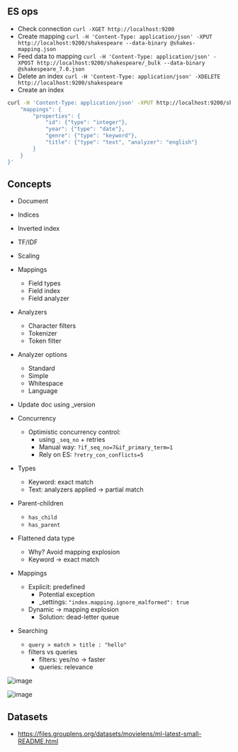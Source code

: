 ## ES ops
- Check connection
`curl -XGET http://localhost:9200`
- Create mapping
`curl -H 'Content-Type: application/json' -XPUT http://localhost:9200/shakespeare --data-binary @shakes-mapping.json`
- Feed data to mapping
`curl -H 'Content-Type: application/json' -XPOST http://localhost:9200/shakespeare/_bulk --data-binary @shakespeare_7.0.json`
- Delete an index
`curl -H 'Content-Type: application/json' -XDELETE http://localhost:9200/shakespeare`
- Create an index
```bash
curl -H 'Content-Type: application/json' -XPUT http://localhost:9200/shakespeare -d '{
    "mappings": {
        "properties": {
            "id": {"type": "integer"},
            "year": {"type": "date"},
            "genre": {"type": "keyword"},
            "title": {"type": "text", "analyzer": "english"}
        }
    }
}'
```

## Concepts
- Document
- Indices
- Inverted index
- TF/IDF
- Scaling
- Mappings
    - Field types
    - Field index
    - Field analyzer
- Analyzers
    - Character filters
    - Tokenizer
    - Token filter

- Analyzer options
    - Standard
    - Simple
    - Whitespace
    - Language
- Update doc using _version
- Concurrency
    - Optimistic concurrency control: 
        - using `_seq_no` + retries 
        - Manual way: `?if_seq_no=7&if_primary_term=1`
        - Rely on ES: `?retry_con_conflicts=5`
- Types
    - Keyword: exact match
    - Text: analyzers applied -> partial match
- Parent-children
    - `has_child`
    - `has_parent`
- Flattened data type
    - Why? Avoid mapping explosion
    - Keyword -> exact match

- Mappings
    - Explicit: predefined 
        - Potential exception
        - _settings: `"index.mapping.ignore_malformed": true` 
    - Dynamic -> mapping explosion
        - Solution: dead-letter queue

- Searching
    - `query > match > title : "hello"`
    - filters vs queries
        - filters: yes/no -> faster
        - queries: relevance
        
![image](https://user-images.githubusercontent.com/28957748/215276148-336df223-6884-4624-9f5a-89b2539225c9.png)

![image](https://user-images.githubusercontent.com/28957748/215276112-4e07cd39-af44-40a4-8bd3-d92f8b512afb.png)

## Datasets
- https://files.grouplens.org/datasets/movielens/ml-latest-small-README.html
